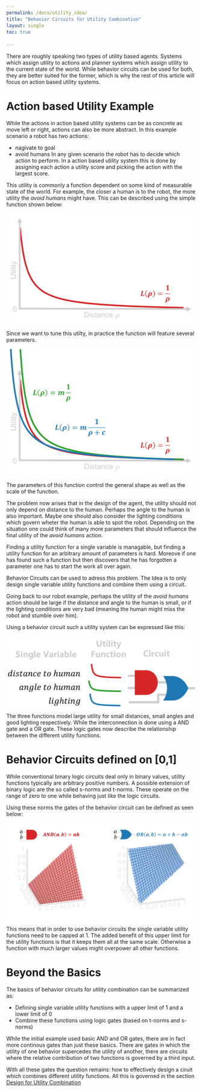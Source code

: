 ```yaml
---
permalink: /docs/utility_idea/
title: "Behavior Circuits for Utility Combination"
layout: single
toc: true

---
```



There are roughly speaking two types of utility based agents.
Systems which assign utility to actions and  planner systems which assign utility to the current state of the world.
While behavior circuits can be used for both, they are better suited for the former, which is why the rest of this article will focus on action based utility systems.

# Action based Utility Example

While the actions in  action based utility systems can be as concrete as move left or right, actions can also be more abstract.
In this example scenario a robot has two actions:
* nagivate to goal
* avoid humans
In any given scenario the robot has to decide which action to perform.
In a action based utility system this is done by assigning each action a utility score and picking the action with the largest score.

This utility is commonly a function dependent on some kind of measurable state of the world.
For example, the closer a human is to the robot, the more utility the *avoid humans* might have.
This can be described using the simple function shown below:

![simplest_utility_function](https://raw.githubusercontent.com/behavior-circuits/website/master/images/simplest_utility_function.png)

Since we want to tune this utilty, in practice the function will feature several parameters.

![param_utility_function](https://raw.githubusercontent.com/behavior-circuits/website/master/images/param_utility_function.png)

The parameters of this function control the general shape as well as the scale of the function.

The problem now arises that in the design of the agent, the utility should not only depend on distance to the human.
Perhaps the angle to the human is also important. Maybe one should also consider the lighting conditions which govern wheter the human is able to spot the robot.
Depending on the situation one could think of many more parameters that should influence the final utility of the *avoid humans* action.

Finding a utility function for a single variable is managable, but finding a utility function for an arbitrary amount of parameters is hard.
Moreove if one has found such a function but then discovers that he has forgotten a parameter one has to start the work all over again.


Behavior Circuits can be used to adress this problem.
The Idea is to only design single variable utility functions and combine them using a circuit.

Going back to our robot example, perhaps the utility of the *avoid humans* action should be large 
if the distance and angle to the human is small, or if the lighting conditions are very bad (meaning the human might miss the robot and stumble over him).


Using a behavior circuit such a utility system can be expressed like this:

![example_utility_circuit](https://raw.githubusercontent.com/behavior-circuits/website/master/images/example_utility_circuit.png)


The three functions model large utility for small distances, small angles and good lighting respectively.
While the interconnection is done using a AND gate and a OR gate.
These logic gates now describe the relationship between the different utility functions.

# Behavior Circuits defined on [0,1]
While conventional binary logic circuits deal only in binary values, utility functions typically are arbitrary positive numbers.
A possible extension of binary logic are the so called s-norms and t-norms.
These operate on the range of zero to one while behaving just like the logic circuits.

Using these norms the gates of the behavior circuit can be defined as seen below:


![s_t_norms](https://raw.githubusercontent.com/behavior-circuits/website/master/images/s_t_norms.png)


This means that in order to use behavior circuits the single variable utility functions need to be capped at 1.
The added benefit of this upper limit for the utility functions is that it keeps them all at the same scale.
Otherwise a function with much larger values might overpower all other functions.


# Beyond the Basics

The basics of behavior circuits for utility combination can be summarized as:
* Defining single variable utility functions with a upper limit of 1 and a lower limit of 0
* Combine these functions using logic gates (based on t-norms and s-norms) 


While the initial example used basic AND and OR gates, there are in fact more continous gates than just these basics.
There are gates in which the utility of one behavior supercedes the utility of another, there are circuits where the relative contribution of two functions is governed by a third input.

With all these gates the question remains: how to effectively design a ciruit which combines different utility functions.
All this is governed in the section [Design for Utility Combination](https://behavior-circuits.github.io/website/docs/utility_design/)




